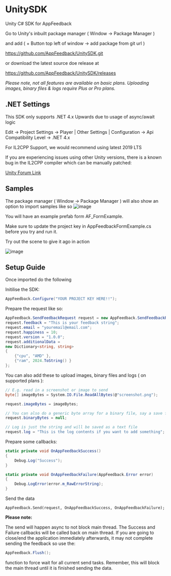 # UnitySDK
Unity C# SDK for AppFeedback

Go to Unity's inbuilt package manager ( Window -> Package Manager )

and add ( + Button top left of window -> add package from git url )

https://github.com/AppFeedback/UnitySDK.git

or download the latest source doe release at

https://github.com/AppFeedback/UnitySDK/releases

_Please note, not all features are available on basic plans. Uploading images, binary files & logs require Plus or Pro plans._

## .NET Settings
This SDK only supports .NET 4.x Upwards due to usage of async/await logic

Edit -> Project Settings -> Player | Other Settings | Configuration ->  Api Compatibility Level -> .NET 4.x

For IL2CPP Support, we would recommend using latest 2019 LTS

If you are experiencing issues using other Unity versions, there is a known bug in the IL2CPP compiler which can be manually patched:

[Unity Forum Link](https://forum.unity.com/threads/il2cpp-failing-in-windows-machine.891436/#post-5944052)

## Samples
The package manager ( Window -> Package Manager ) will also show an option to import samples like so
![image](https://user-images.githubusercontent.com/8695457/120478663-01136300-c3a5-11eb-8603-fb86ea14b11b.png)

You will have an example prefab form AF_FormExample. 

Make sure to update the project key in AppFeedbackFormExample.cs before you try and run it.

Try out the scene to give it ago in action

![image](https://user-images.githubusercontent.com/8695457/121954526-c0c5c480-cd56-11eb-858b-0ecfcf36c05e.png)


## Setup Guide
Once imported do the following

Initilise the SDK:
```c#
AppFeedback.Configure("YOUR PROJECT KEY HERE!!");
```

Prepare the request like so:
```c#
AppFeedback.SendFeedbackRequest request = new AppFeedback.SendFeedbackRequest();
request.feedback = "This is your feedback string";
request.email = "youremail@email.com";
request.happiness = 10;
request.version = "1.0.0";
request.additionalData =
new Dictionary<string, string>
{
    {"cpu", "AMD" },
    {"ram", 2024.ToString() }
};
```

You can also add these to upload images, binary files and logs ( on supported plans ):
```c#
// E.g. read in a screenshot or image to send
byte[] imageBytes = System.IO.File.ReadAllBytes(@"screenshot.png");

request.imageBytes = imageBytes;

// You can also do a generic byte array for a binary file, say a save file
request.binaryBytes = null;

// Log is just the string and will be saved as a text file
request.log = "This is the log contents if you want to add something";
```

Prepare some callbacks:
```c#
static private void OnAppFeedbackSuccess()
{
    Debug.Log("Success");
}

static private void OnAppFeedbackFailure(AppFeedback.Error error)
{
    Debug.LogError(error.m_RawErrorString);
}
```
Send the data     
```
AppFeedback.Send(request, OnAppFeedbackSuccess, OnAppFeedbackFailure);
```

**Please note:**

The send will happen async to not block main thread. The Success and Failure callbacks will be called back on main thread.
If you are going to close/end the application immediately afterwards, it may not complete sending the feedback so use the:

```c#
AppFeedback.Flush();
```
function to force wait for all current send tasks. Remember, this will block the main thread until it is finished sending the data.
